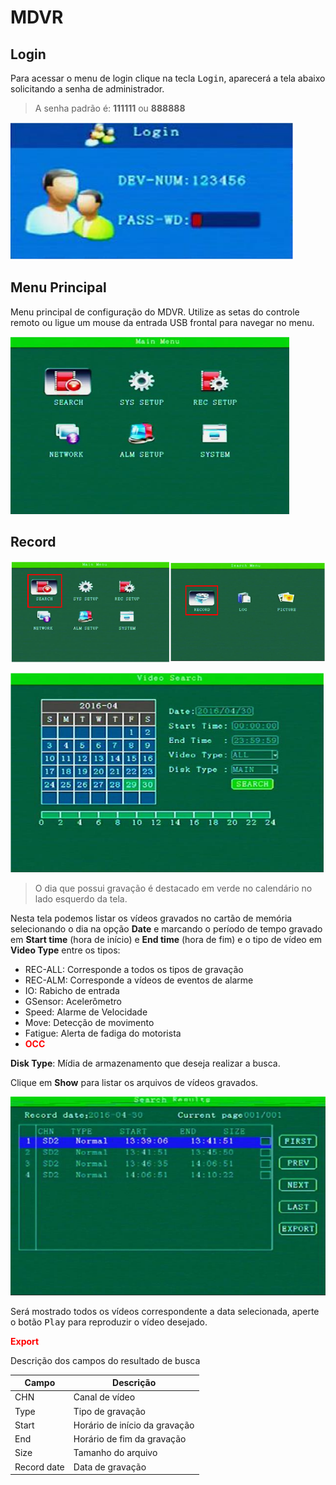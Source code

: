 # MDVR

## Login

Para acessar o menu de login clique na tecla <kbd>Login</kbd>, aparecerá a tela abaixo solicitando a senha de administrador.

> A senha padrão é: **111111** ou **888888**

![Login](./login.png)

## Menu Principal

Menu principal de configuração do MDVR. Utilize as setas do controle remoto ou ligue um mouse da entrada USB frontal para navegar no menu.

![Main Menu](./main-menu.png)

## Record

![Record](./record1.png)

![Video Search](./video-search.png)

> O dia que possui gravação é destacado em verde no calendário no lado esquerdo da tela.

Nesta tela podemos listar os vídeos gravados no cartão de memória selecionando o dia na opção **Date** e marcando o período de tempo gravado em **Start time** (hora de início) e **End time** (hora de fim) e o tipo de vídeo em **Video Type** entre os tipos:

- REC-ALL: Corresponde a todos os tipos de gravação
- REC-ALM: Corresponde a vídeos de eventos de alarme
- IO: Rabicho de entrada
- GSensor: Acelerômetro
- Speed: Alarme de Velocidade
- Move: Detecção de movimento
- Fatigue: Alerta de fadiga do motorista
- **<span style="color: red"> OCC</span>**

**Disk Type**: Mídia de armazenamento que deseja realizar a busca.

Clique em **Show** para listar os arquivos de vídeos gravados.

![List Videos](./list-videos.png)

Será mostrado todos os vídeos correspondente a data selecionada, aperte o botão <kbd>Play</kbd> para reproduzir o vídeo desejado.

**<span style="color: red"> Export</span>**

Descrição dos campos do resultado de busca

| Campo       | Descrição                     |
| ----------- | ----------------------------- |
| CHN         | Canal de vídeo                |
| Type        | Tipo de gravação              |
| Start       | Horário de início da gravação |
| End         | Horário de fim da gravação    |
| Size        | Tamanho do arquivo            |
| Record date | Data de gravação              |
